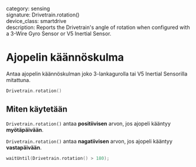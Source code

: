 category: sensing  
signature: Drivetrain.rotation()  
device_class: smartdrive  
description: Reports the Drivetrain's angle of rotation when configured with a 3-Wire Gyro Sensor or V5 Inertial Sensor.

# Ajopelin käännöskulma

Antaa ajopelin käännöskulman joko 3-lankagurolla tai V5 Inertial Sensorilla mitattuna.

```cpp
Drivetrain.rotation()
```

## Miten käytetään

`Drivetrain.rotation()` antaa **positiivisen** arvon, jos ajopeli kääntyy **myötäpäivään**.

`Drivetrain.rotation()` antaa **nagatiivisen** arvon, jos ajopeli kääntyy **vastapäivään**.

```cpp
waitUntil(Drivetrain.rotation() > 180);
```
<advanced>
</advanced>

